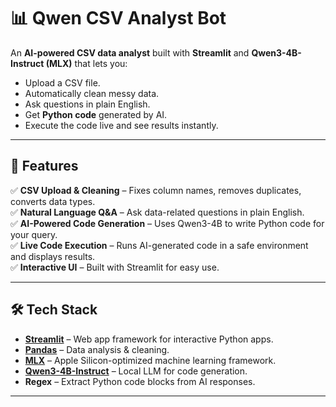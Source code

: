 # 📊 Qwen CSV Analyst Bot

An **AI-powered CSV data analyst** built with **Streamlit** and **Qwen3-4B-Instruct (MLX)** that lets you:
- Upload a CSV file.
- Automatically clean messy data.
- Ask questions in plain English.
- Get **Python code** generated by AI.
- Execute the code live and see results instantly.

---

## 🚀 Features
✅ **CSV Upload & Cleaning** – Fixes column names, removes duplicates, converts data types.  
✅ **Natural Language Q&A** – Ask data-related questions in plain English.  
✅ **AI-Powered Code Generation** – Uses Qwen3-4B to write Python code for your query.  
✅ **Live Code Execution** – Runs AI-generated code in a safe environment and displays results.  
✅ **Interactive UI** – Built with Streamlit for easy use.

---

## 🛠 Tech Stack
- **[Streamlit](https://streamlit.io/)** – Web app framework for interactive Python apps.
- **[Pandas](https://pandas.pydata.org/)** – Data analysis & cleaning.
- **[MLX](https://github.com/ml-explore/mlx)** – Apple Silicon-optimized machine learning framework.
- **[Qwen3-4B-Instruct](https://huggingface.co/mlx-community/Qwen3-4B-Instruct-2507-4bit)** – Local LLM for code generation.
- **Regex** – Extract Python code blocks from AI responses.

---
